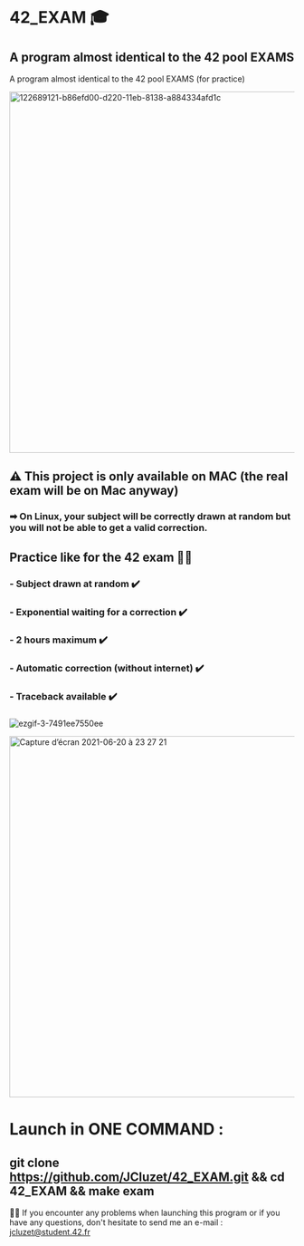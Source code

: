 # 42_EXAM 🎓
 ## A program almost identical to the 42 pool EXAMS

 A program almost identical to the 42 pool EXAMS (for practice)

<img width="638" alt="122689121-b86efd00-d220-11eb-8138-a884334afd1c" src="https://user-images.githubusercontent.com/55356071/124315905-036c0700-db75-11eb-9921-4f4315100974.png">

## ⚠️ This project is only available on MAC (the real exam will be on Mac anyway)
###     ➡ On Linux, your subject will be correctly drawn at random but you will not be able to get a valid correction.

 ## Practice like for the 42 exam 🏊‍♂️

 ### - Subject drawn at random ✔️
 ### - Exponential waiting for a correction ✔️
 ### - 2 hours maximum ✔️
 ### - Automatic correction (without internet) ✔️
 ### - Traceback available ✔️
 ###

 ![ezgif-3-7491ee7550ee](https://user-images.githubusercontent.com/55356071/122689110-a1c8a600-d220-11eb-82e2-70531e91c4d9.gif)

 <img width="638" alt="Capture d’écran 2021-06-20 à 23 27 21" src="https://user-images.githubusercontent.com/55356071/122689336-16501480-d222-11eb-81a3-17451edf18c3.png">

 # Launch in ONE COMMAND : 

 ## git clone https://github.com/JCluzet/42_EXAM.git && cd 42_EXAM && make exam
 
 👋🏼 If you encounter any problems when launching this program or if you have any questions, don't hesitate to send me an e-mail : jcluzet@student.42.fr
